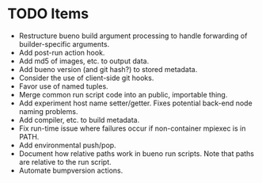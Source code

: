 # TODO Items

* Restructure bueno build argument processing to handle forwarding of
  builder-specific arguments.
* Add post-run action hook.
* Add md5 of images, etc. to output data.
* Add bueno version (and git hash?) to stored metadata.
* Consider the use of client-side git hooks.
* Favor use of named tuples.
* Merge common run script code into an public, importable thing.
* Add experiment host name setter/getter. Fixes potential back-end node naming
  problems.
* Add compiler, etc. to build metadata.
* Fix run-time issue where failures occur if non-container mpiexec is in PATH.
* Add environmental push/pop.
* Document how relative paths work in bueno run scripts. Note
  that paths are relative to the run script.
* Automate bumpversion actions.
